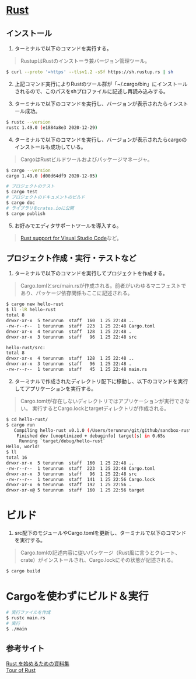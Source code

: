 # [Rust](https://www.rust-lang.org/ja)

## インストール
1. ターミナルで以下のコマンドを実行する。
> RustupはRustのインストーラ兼バージョン管理ツール。
```sh
$ curl --proto '=https' --tlsv1.2 -sSf https://sh.rustup.rs | sh
```

2. 上記コマンド実行によりRustのツール群が「~/.cargo/bin」にインストールされるので、このパスをshプロファイルに記述し再読み込みする。

3. ターミナルで以下のコマンドを実行し、バージョンが表示されたらインストール成功。
```sh
$ rustc --version
rustc 1.49.0 (e1884a8e3 2020-12-29)
```

4. ターミナルで以下のコマンドを実行し、バージョンが表示されたらcargoのインストールも成功している。
> CargoはRustビルドツールおよびパッケージマネージャ。
```sh
$ cargo --version
cargo 1.49.0 (d00d64df9 2020-12-05)

# プロジェクトのテスト
$ cargo test
# プロジェクトのドキュメントのビルド
$ cargo doc
# ライブラリをcrates.ioに公開
$ cargo publish
```

5. お好みでエディタサポートツールを導入する。
> [Rust support for Visual Studio Code](https://marketplace.visualstudio.com/items?itemName=rust-lang.rust)など。

## プロジェクト作成・実行・テストなど
1. ターミナルで以下のコマンドを実行してプロジェクトを作成する。
> Cargo.tomlとsrc/main.rsが作成される。前者がいわゆるマニフェストであり、パッケージ依存関係もここに記述される。 
```sh
$ cargo new hello-rust
$ ll -lR hello-rust
total 8
drwxr-xr-x  5 terunrun  staff  160  1 25 22:48 ..
-rw-r--r--  1 terunrun  staff  223  1 25 22:48 Cargo.toml
drwxr-xr-x  4 terunrun  staff  128  1 25 22:48 .
drwxr-xr-x  3 terunrun  staff   96  1 25 22:48 src

hello-rust/src:
total 8
drwxr-xr-x  4 terunrun  staff  128  1 25 22:48 ..
drwxr-xr-x  3 terunrun  staff   96  1 25 22:48 .
-rw-r--r--  1 terunrun  staff   45  1 25 22:48 main.rs
```

2. ターミナルで作成されたディレクトリ配下に移動し、以下のコマンドを実行してアプリケーションを実行する。
> Cargo.tomlが存在しないディレクトリではアプリケーションが実行できない。
> 実行するとCargo.lockとtargetディレクトリが作成される。
```sh
$ cd hello-rust/
$ cargo run
   Compiling hello-rust v0.1.0 (/Users/terunrun/git/github/sandbox-rust/hello-rust)
    Finished dev [unoptimized + debuginfo] target(s) in 0.65s
     Running `target/debug/hello-rust`
Hello, world!
$ ll
total 16
drwxr-xr-x  5 terunrun  staff  160  1 25 22:48 ..
-rw-r--r--  1 terunrun  staff  223  1 25 22:48 Cargo.toml
drwxr-xr-x  3 terunrun  staff   96  1 25 22:48 src
-rw-r--r--  1 terunrun  staff  141  1 25 22:56 Cargo.lock
drwxr-xr-x  6 terunrun  staff  192  1 25 22:56 .
drwxr-xr-x@ 5 terunrun  staff  160  1 25 22:56 target
```

# ビルド
1. src配下のモジュールやCargo.tomlを更新し、ターミナルで以下のコマンドを実行する。
> Cargo.tomlの記述内容に従いパッケージ（Rust風に言うとクレート、crate）がインストールされ、Cargo.lockにその状態が記述される。
```sh
$ cargo build
```

# Cargoを使わずにビルド＆実行
```sh
# 実行ファイルを作成
$ rustc main.rs
# 実行
$ ./main
```

## 参考サイト
[Rust を始めるための資料集](https://blog-dry.com/entry/2021/01/23/141936)  
[Tour of Rust](https://tourofrust.com/)
